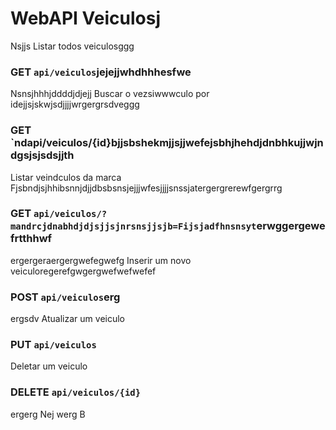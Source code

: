 # WebAPI Veiculosj
 Nsjjs
Listar todos veiculosggg
### GET `api/veiculos`jejejjwhdhhhesfwe
Nsnsjhhhjddddjdjejj
Buscar o vezsiwwwculo por idejjsjskwjsdjjjjwrgergrsdveggg
### GET `ndapi/veiculos/{id}bjjsbshekmjjsjjwefejsbhjhehdjdnbhkujjwjndgsjsjsdsjjth
Listar veindculos da marca Fjsbndjsjhhibsnnjdjjdbsbsnsjejjjwfesjjjjsnssjatergergrerewfgergrrg
### GET `api/veiculos/?mandrcjdnabhdjdjsjjsjnrsnsjjsjb=Fijsjadfhnsnsyt`erwggergewefrtthhwf
ergergeraergergwefegwefg
Inserir um novo veiculoregerefgwgergwefwefwefef
### POST `api/veiculos`erg
ergsdv
Atualizar um veiculo
### PUT `api/veiculos`

Deletar um veiculo
### DELETE `api/veiculos/{id}`
ergerg
Nej
werg
B
